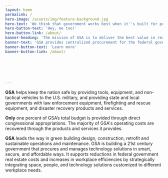 ```yaml
---
layout: home
permalink: /
hero-image: /assets/img/feature-background.jpg
hero-text: 'We think that government works best when it''s built for people. '
hero-button-text: 'Hey, me too!'
hero-button-link: /about/
banner-heading: 'The mission of GSA is to deliver the best value in real estate, acquisition, and technology services to government and the American people.'
banner-text: 'GSA provides centralized procurement for the federal government, offering billions of dollars worth of products, services, and facilities that federal agencies need to serve the public.'
banner-button-text: 'Learn more'
banner-button-link: /about/






---
```

**GSA** helps keep the nation safe by providing tools, equipment, and non-tactical vehicles to the U.S. military, and providing state and local governments with law enforcement equipment, firefighting and rescue equipment, and disaster recovery products and services.

**Only** one percent of GSA’s total budget is provided through direct congressional appropriations. The majority of GSA's operating costs are recovered through the products and services it provides.

**GSA** leads the way in green building design, construction, retrofit and sustainable operations and maintenance. GSA is building a 21st century government that procures and manages technology solutions in smart, secure, and affordable ways. It supports reductions in federal government real estate costs and increases in workplace efficiencies by strategically integrating space, people, and technology solutions customized to different workplace needs.